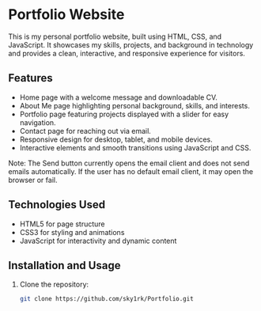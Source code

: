 # Portfolio Website

This is my personal portfolio website, built using HTML, CSS, and JavaScript. It showcases my skills, projects, and background in technology and provides a clean, interactive, and responsive experience for visitors.

## Features

- Home page with a welcome message and downloadable CV.
- About Me page highlighting personal background, skills, and interests.
- Portfolio page featuring projects displayed with a slider for easy navigation.
- Contact page for reaching out via email.
- Responsive design for desktop, tablet, and mobile devices.
- Interactive elements and smooth transitions using JavaScript and CSS.

Note: The Send button currently opens the email client and does not send emails automatically. If the user has no default email client, it may open the browser or fail.

## Technologies Used

- HTML5 for page structure
- CSS3 for styling and animations
- JavaScript for interactivity and dynamic content


## Installation and Usage

1. Clone the repository:  
   ```bash
   git clone https://github.com/sky1rk/Portfolio.git

   


